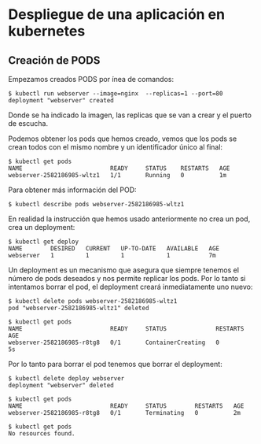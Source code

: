 # Despliegue de una aplicación en kubernetes

## Creación de PODS

Empezamos creados PODS por ínea de comandos:

	$ kubectl run webserver --image=nginx  --replicas=1 --port=80
	deployment "webserver" created

Donde se ha indicado la imagen, las replicas que se van a crear y el puerto de escucha.

Podemos obtener los pods que hemos creado, vemos que los pods se crean todos con el mismo nombre y un identificador único al final:

	$ kubectl get pods
	NAME                         READY     STATUS    RESTARTS   AGE
	webserver-2582186985-wltz1   1/1       Running   0          1m

Para obtener más información del POD:

	$ kubectl describe pods webserver-2582186985-wltz1

En realidad la instrucción que hemos usado anteriormente no crea un pod, crea un deployment:

	$ kubectl get deploy
	NAME        DESIRED   CURRENT   UP-TO-DATE   AVAILABLE   AGE
	webserver   1         1         1            1           7m

Un deployment es un mecanismo que asegura que siempre tenemos el número de pods deseados y nos permite replicar los pods. Por lo tanto si intentamos borrar el pod, el deployment creará inmediatamente uno nuevo:

	$ kubectl delete pods webserver-2582186985-wltz1
	pod "webserver-2582186985-wltz1" deleted
	
	$ kubectl get pods
	NAME                         READY     STATUS              RESTARTS   AGE
	webserver-2582186985-r8tg8   0/1       ContainerCreating   0          5s

Por lo tanto para borrar el pod tenemos que borrar el deployment:

	$ kubectl delete deploy webserver
	deployment "webserver" deleted
	
	$ kubectl get pods
	NAME                         READY     STATUS        RESTARTS   AGE
	webserver-2582186985-r8tg8   0/1       Terminating   0          2m

	$ kubectl get pods
	No resources found.

## 
